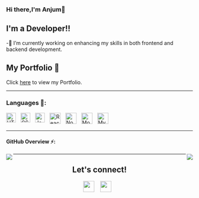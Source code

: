 ### Hi there,I'm Anjum👋


## I'm a Developer!!

-🔭 I’m currently working on enhancing my skills in both frontend and backend development.

## My Portfolio 💼

Click <a href="https://portfolio-anjum-unnisas-projects.vercel.app/"> here</a> to view my Portfolio.


---

### Languages 🧰:


<img align="left" alt="HTML5" width="26px" src="https://cdn.jsdelivr.net/gh/devicons/devicon/icons/html5/html5-original.svg" style="padding-right:10px;" />
<img align="left" alt="CSS3" width="26px" src="https://cdn.jsdelivr.net/gh/devicons/devicon/icons/css3/css3-original.svg" style="padding-right:10px;" />
<img align="left" alt="JavaScript" width="26px" src="https://cdn.jsdelivr.net/gh/devicons/devicon/icons/javascript/javascript-original.svg" style="padding-right:10px;" />
<img align="left" alt="React" width="30px" src="https://cdn.jsdelivr.net/gh/devicons/devicon/icons/react/react-original.svg" style="padding-right:10px;" />
<img align="left" alt="Node.js" width="30px" src="https://cdn.jsdelivr.net/gh/devicons/devicon/icons/nodejs/nodejs-original.svg" style="padding-right:10px;" />
<img align="left" alt="MongoDB" width="30px" src="https://cdn.jsdelivr.net/gh/devicons/devicon/icons/mongodb/mongodb-original.svg" style="padding-right:10px;" />
<img align="left" alt="MySQL" width="30px" src="https://cdn.jsdelivr.net/gh/devicons/devicon/icons/mysql/mysql-original.svg" style="padding-right:10px;" />


<br />
<br/>

---
<h4 align="left"> GitHub Overview ⚡: </h2>






<!--
**itsmohsin/itsmohsin** is a ✨ _special_ ✨ repository because its `README.md` (this file) appears on your GitHub profile.

Here are some ideas to get you started:

- 🔭 I’m currently working on ...
- 🌱 I’m currently learning ...
- 👯 I’m looking to collaborate on ...
- 🤔 I’m looking for help with ...
- 💬 Ask me about ...
- 📫 How to reach me: ...
- 😄 Pronouns: ...
- ⚡ Fun fact: ...
-->

<a href="https://github.com/itsanjum/itsanjum">
  <img align="left" src="https://github-readme-stats.vercel.app/api?username=itsanjum&show_icons=true&theme=radical" />
</a>

<a href="https://github.com/itsanjum/itsanjum">
<img align="right" src="https://github-readme-stats.vercel.app/api/top-langs/?username=itsanjum&theme=radical" />
</a>


----
<h2 align="center"> Let's connect! </h2>
<p align="center">
<a href="mailto:anjumunnisa1999@gmail.com"><img align="center" width="30px" src="./img/mail.png" /></a> &nbsp;&nbsp;
<a href="https://www.linkedin.com/in/anjumunnisa/"><img align="center" width="30px" src="./img/linkedin.png" /></a> &nbsp;&nbsp;  
</p>




